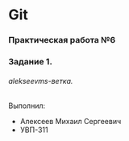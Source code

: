 # Git
### Практическая работа №6
### Задание 1.
###### alekseevms-ветка. 

Выполнил:
* Алексеев Михаил Сергеевич
* УВП-311
